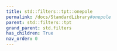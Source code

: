 ```yaml
---
title: std::filters::tpt::onepole
permalink: /docs/StandardLibrary#onepole
parent: std::filters::tpt
grand_parent: std.filters
has_children: True
nav_order: 0
---
```

